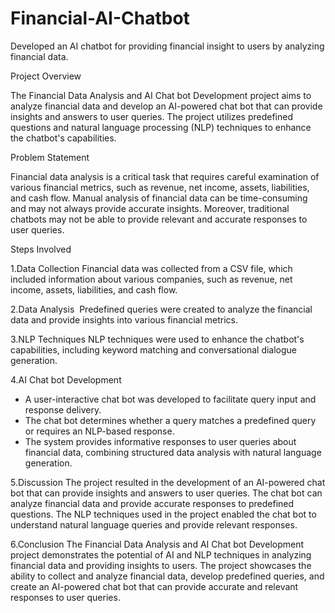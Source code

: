 # Financial-AI-Chatbot
Developed an AI chatbot for providing financial insight to users by analyzing financial data.


Project Overview

The Financial Data Analysis and AI Chat bot Development project aims to analyze financial data and develop an AI-powered chat bot that can provide insights and answers to user queries. The project utilizes predefined questions and natural language processing (NLP) techniques to enhance the chatbot's capabilities.


Problem Statement

Financial data analysis is a critical task that requires careful examination of various financial metrics, such as revenue, net income, assets, liabilities, and cash flow. Manual analysis of financial data can be time-consuming and may not always provide accurate insights. Moreover, traditional chatbots may not be able to provide relevant and accurate responses to user queries.

Steps Involved

1.Data Collection
Financial data was collected from a CSV file, which included information about various companies, such as revenue, net income, assets, liabilities, and cash flow.

2.Data Analysis
 Predefined queries were created to analyze the financial data and provide insights into various financial metrics.

3.NLP Techniques
NLP techniques were used to enhance the chatbot's capabilities, including keyword matching and conversational dialogue generation.

4.AI Chat bot Development
- A user-interactive chat bot was developed to facilitate query input and response delivery.
- The chat bot determines whether a query matches a predefined query or requires an NLP-based response.
- The system provides informative responses to user queries about financial data, combining structured data analysis with natural language generation.

5.Discussion
The project resulted in the development of an AI-powered chat bot that can provide insights and answers to user queries. The chat bot can analyze financial data and provide accurate responses to predefined questions. The NLP techniques used in the project enabled the chat bot to understand natural language queries and provide relevant responses.

6.Conclusion
The Financial Data Analysis and AI Chat bot Development project demonstrates the potential of AI and NLP techniques in analyzing financial data and providing insights to users. The project showcases the ability to collect and analyze financial data, develop predefined queries, and create an AI-powered chat bot that can provide accurate and relevant responses to user queries.
